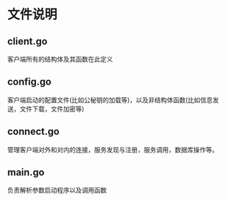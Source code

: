 # 文件说明

## client.go
客户端所有的结构体及其函数在此定义
## config.go
客户端启动的配置文件(比如公秘钥的加载等)，以及非结构体函数(比如信息发送，文件下载，文件加密等)
## connect.go
管理客户端对外和对内的连接，服务发现与注册，服务调用，数据库操作等。
## main.go
负责解析参数启动程序以及调用函数